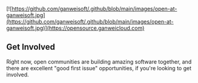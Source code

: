 [![https://github.com/ganweisoft/.github/blob/main/images/open-at-ganweisoft.jpg](https://github.com/ganweisoft/.github/blob/main/images/open-at-ganweisoft.jpg)](https://opensource.ganweicloud.com)

## Get Involved
Right now, open communities are building amazing software together, and there are excellent "good first issue" opportunities, if you're looking to get involved.
